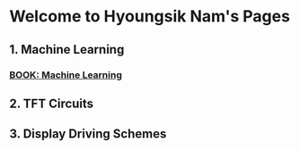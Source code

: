 # Welcome to Hyoungsik Nam's Pages

## 1. Machine Learning
### [BOOK: Machine Learning](https://hsnam198.github.io/MLBook)

## 2. TFT Circuits

## 3. Display Driving Schemes

